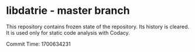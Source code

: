 # libdatrie - master branch

This repository contains frozen state of the repository.
Its history is cleared. It is used only for static code
analysis with Codacy.

Commit Time: 1700634231